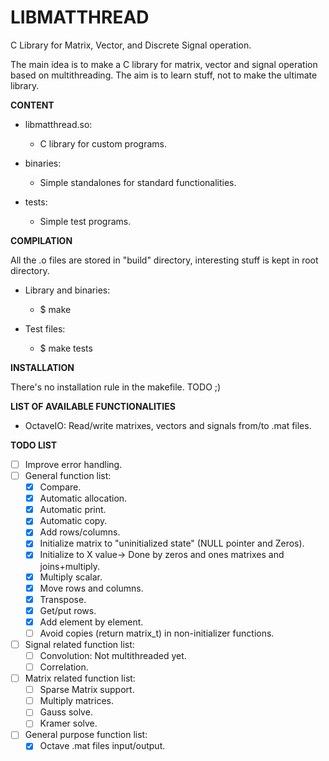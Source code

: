 LIBMATTHREAD
===============================================================================

C Library for Matrix, Vector, and Discrete Signal operation.

The main idea is to make a C library for matrix, vector and signal operation based on multithreading. The aim is to learn stuff, not to make the ultimate library.

**CONTENT**

* libmatthread.so:
    * C library for custom programs.

* binaries:
    * Simple standalones for standard functionalities.

* tests:
    * Simple test programs.

**COMPILATION**

All the .o files are stored in "build" directory, interesting stuff is kept in root directory.

* Library and binaries:
    * $ make

* Test files:
    * $ make tests

**INSTALLATION**

There's no installation rule in the makefile. TODO ;)

**LIST OF AVAILABLE FUNCTIONALITIES**

* OctaveIO: Read/write matrixes, vectors and signals from/to .mat files.

**TODO LIST**

* [ ] Improve error handling.
* [ ] General function list:
    * [X] Compare.
    * [X] Automatic allocation.
    * [X] Automatic print.
    * [X] Automatic copy.
    * [X] Add rows/columns.
    * [X] Initialize matrix to "uninitialized state" (NULL pointer and Zeros).
    * [X] Initialize to X value-> Done by zeros and ones matrixes and joins+multiply.
    * [X] Multiply scalar.
    * [X] Move rows and columns.
    * [X] Transpose.
    * [X] Get/put rows.
    * [X] Add element by element.
    * [ ] Avoid copies (return matrix\_t) in non-initializer functions.
* [ ] Signal related function list:
    * [ ] Convolution: Not multithreaded yet.
    * [ ] Correlation.
* [ ] Matrix related function list:
    * [ ] Sparse Matrix support.
    * [ ] Multiply matrices.
    * [ ] Gauss solve.
    * [ ] Kramer solve.
* [ ] General purpose function list:
    * [X] Octave .mat files input/output.
